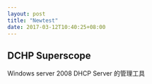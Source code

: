 ```yaml
---
layout: post
title: "Newtest"
date: 2017-03-12T10:40:25+08:00
---
```


## DCHP Superscope

Windows server 2008 DHCP Server 的管理工具

